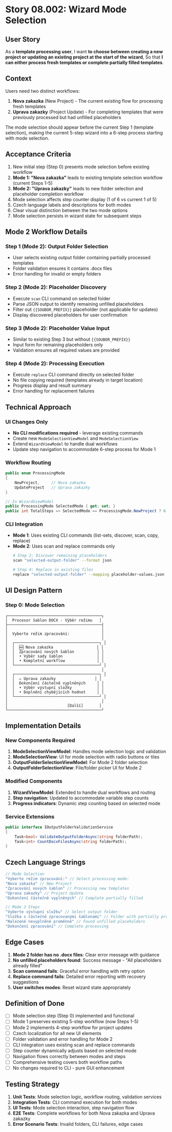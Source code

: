 # Story 08.002: Wizard Mode Selection

## User Story
As a **template processing user**,
I want **to choose between creating a new project or updating an existing project at the start of the wizard**,
So that **I can either process fresh templates or complete partially filled templates**.

## Context
Users need two distinct workflows:
1. **Nova zakazka** (New Project) - The current existing flow for processing fresh templates
2. **Uprava zakazky** (Project Update) - For completing templates that were previously processed but had unfilled placeholders

The mode selection should appear before the current Step 1 (template selection), making the current 5-step wizard into a 6-step process starting with mode selection.

## Acceptance Criteria
1. New initial step (Step 0) presents mode selection before existing workflow
2. **Mode 1: "Nova zakazka"** leads to existing template selection workflow (current Steps 1-5)
3. **Mode 2: "Uprava zakazky"** leads to new folder selection and placeholder completion workflow
4. Mode selection affects step counter display (1 of 6 vs current 1 of 5)
5. Czech language labels and descriptions for both modes
6. Clear visual distinction between the two mode options
7. Mode selection persists in wizard state for subsequent steps

## Mode 2 Workflow Details
### Step 1 (Mode 2): Output Folder Selection
- User selects existing output folder containing partially processed templates
- Folder validation ensures it contains .docx files
- Error handling for invalid or empty folders

### Step 2 (Mode 2): Placeholder Discovery
- Execute `scan` CLI command on selected folder
- Parse JSON output to identify remaining unfilled placeholders
- Filter out `{{SOUBOR_PREFIX}}` placeholder (not applicable for updates)
- Display discovered placeholders for user confirmation

### Step 3 (Mode 2): Placeholder Value Input
- Similar to existing Step 3 but without `{{SOUBOR_PREFIX}}`
- Input form for remaining placeholders only
- Validation ensures all required values are provided

### Step 4 (Mode 2): Processing Execution
- Execute `replace` CLI command directly on selected folder
- No file copying required (templates already in target location)
- Progress display and result summary
- Error handling for replacement failures

## Technical Approach
### UI Changes Only
- **No CLI modifications required** - leverage existing commands
- Create new `ModeSelectionViewModel` and `ModeSelectionView`
- Extend `WizardViewModel` to handle dual workflows
- Update step navigation to accommodate 6-step process for Mode 1

### Workflow Routing
```csharp
public enum ProcessingMode
{
    NewProject,     // Nova zakazka
    UpdateProject   // Uprava zakazky
}

// In WizardViewModel
public ProcessingMode SelectedMode { get; set; }
public int TotalSteps => SelectedMode == ProcessingMode.NewProject ? 6 : 5;
```

### CLI Integration
- **Mode 1**: Uses existing CLI commands (list-sets, discover, scan, copy, replace)
- **Mode 2**: Uses scan and replace commands only
  ```bash
  # Step 2: Discover remaining placeholders
  scan "selected-output-folder" --format json
  
  # Step 4: Replace in existing files
  replace "selected-output-folder" --mapping placeholder-values.json
  ```

## UI Design Pattern
### Step 0: Mode Selection
```
┌─────────────────────────────────────────┐
│  Procesor šablon DOCX - Výběr režimu   │  
├─────────────────────────────────────────┤
│                                         │
│  Vyberte režim zpracování:              │
│                                         │
│  ┌─────────────────────────────────────┐ │
│  │  🆕 Nova zakazka                   │ │
│  │  Zpracování nových šablon          │ │  
│  │  • Výběr sady šablon               │ │
│  │  • Kompletní workflow              │ │
│  └─────────────────────────────────────┘ │
│                                         │
│  ┌─────────────────────────────────────┐ │
│  │  ✏️ Uprava zakazky                 │ │
│  │  Dokončení částečně vyplněných     │ │
│  │  • Výběr výstupní složky           │ │  
│  │  • Doplnění chybějících hodnot     │ │
│  └─────────────────────────────────────┘ │
│                                         │
│                          [Další]       │
└─────────────────────────────────────────┘
```

## Implementation Details
### New Components Required
1. **ModeSelectionViewModel**: Handles mode selection logic and validation
2. **ModeSelectionView**: UI for mode selection with radio buttons or tiles
3. **OutputFolderSelectionViewModel**: For Mode 2 folder selection
4. **OutputFolderSelectionView**: File/folder picker UI for Mode 2

### Modified Components
1. **WizardViewModel**: Extended to handle dual workflows and routing
2. **Step navigation**: Updated to accommodate variable step counts
3. **Progress indicators**: Dynamic step counting based on selected mode

### Service Extensions
```csharp
public interface IOutputFolderValidationService
{
    Task<bool> ValidateOutputFolderAsync(string folderPath);
    Task<int> CountDocxFilesAsync(string folderPath);
}
```

## Czech Language Strings
```csharp
// Mode Selection
"Vyberte režim zpracování:" // Select processing mode:
"Nova zakazka" // New Project  
"Zpracování nových šablon" // Processing new templates
"Uprava zakazky" // Project Update
"Dokončení částečně vyplněných" // Complete partially filled

// Mode 2 Steps
"Vyberte výstupní složku" // Select output folder
"Složka s částečně zpracovanými šablonami" // Folder with partially processed templates
"Nalezené nevyplněné proměnné" // Found unfilled placeholders
"Dokončení zpracování" // Complete processing
```

## Edge Cases
1. **Mode 2 folder has no .docx files**: Clear error message with guidance
2. **No unfilled placeholders found**: Success message - "All placeholders already filled"
3. **Scan command fails**: Graceful error handling with retry option
4. **Replace command fails**: Detailed error reporting with recovery suggestions
5. **User switches modes**: Reset wizard state appropriately

## Definition of Done
- [ ] Mode selection step (Step 0) implemented and functional
- [ ] Mode 1 preserves existing 5-step workflow (now Steps 1-5)
- [ ] Mode 2 implements 4-step workflow for project updates
- [ ] Czech localization for all new UI elements
- [ ] Folder validation and error handling for Mode 2
- [ ] CLI integration uses existing scan and replace commands
- [ ] Step counter dynamically adjusts based on selected mode
- [ ] Navigation flows correctly between modes and steps
- [ ] Comprehensive testing covers both workflow paths
- [ ] No changes required to CLI - pure GUI enhancement

## Testing Strategy
1. **Unit Tests**: Mode selection logic, workflow routing, validation services
2. **Integration Tests**: CLI command execution for both modes
3. **UI Tests**: Mode selection interaction, step navigation flow
4. **E2E Tests**: Complete workflows for both Nova zakazka and Uprava zakazky
5. **Error Scenario Tests**: Invalid folders, CLI failures, edge cases